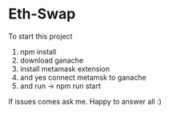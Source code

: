 # Eth-Swap
To start this project
1. npm install 
2. download ganache
3. install metamask extension
4. and yes connect metamsk to ganache 
5. and run   ->   npm run start


If issues comes ask me. Happy to answer all :)

